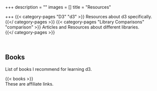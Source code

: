 +++
description = ""
images = []
title = "Resources"

+++
{{< category-pages "D3" "d3" >}}
Resources about d3 specifically.
{{</ category-pages >}}
{{< category-pages "Library Comparisons" "comparison" >}}
Articles and Resources about different libraries.  
{{</ category-pages >}}
<div class="mt-24"> </div>

## Books

List of books I recommend for learning d3.

<div class="mt-6"></div>
{{< books >}}

<div class="text-xs mb-8">These are affiliate links.</div>

<div id="amzn-assoc-ad-3d69a611-8a29-42c5-bf78-82ffd7fb1e1f"></div><script async src="//z-na.amazon-adsystem.com/widgets/onejs?MarketPlace=US&adInstanceId=3d69a611-8a29-42c5-bf78-82ffd7fb1e1f"></script>